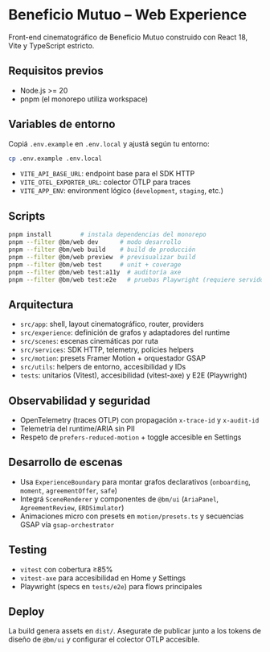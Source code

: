 # Beneficio Mutuo – Web Experience

Front-end cinematográfico de Beneficio Mutuo construido con React 18, Vite y TypeScript estricto.

## Requisitos previos

- Node.js >= 20
- pnpm (el monorepo utiliza workspace)

## Variables de entorno

Copiá `.env.example` en `.env.local` y ajustá según tu entorno:

```bash
cp .env.example .env.local
```

- `VITE_API_BASE_URL`: endpoint base para el SDK HTTP
- `VITE_OTEL_EXPORTER_URL`: colector OTLP para traces
- `VITE_APP_ENV`: environment lógico (`development`, `staging`, etc.)

## Scripts

```bash
pnpm install        # instala dependencias del monorepo
pnpm --filter @bm/web dev      # modo desarrollo
pnpm --filter @bm/web build    # build de producción
pnpm --filter @bm/web preview  # previsualizar build
pnpm --filter @bm/web test     # unit + coverage
pnpm --filter @bm/web test:a11y  # auditoría axe
pnpm --filter @bm/web test:e2e   # pruebas Playwright (requiere servidor)
```

## Arquitectura

- `src/app`: shell, layout cinematográfico, router, providers
- `src/experience`: definición de grafos y adaptadores del runtime
- `src/scenes`: escenas cinemáticas por ruta
- `src/services`: SDK HTTP, telemetry, policies helpers
- `src/motion`: presets Framer Motion + orquestador GSAP
- `src/utils`: helpers de entorno, accesibilidad y IDs
- `tests`: unitarios (Vitest), accesibilidad (vitest-axe) y E2E (Playwright)

## Observabilidad y seguridad

- OpenTelemetry (traces OTLP) con propagación `x-trace-id` y `x-audit-id`
- Telemetría del runtime/ARIA sin PII
- Respeto de `prefers-reduced-motion` + toggle accesible en Settings

## Desarrollo de escenas

- Usa `ExperienceBoundary` para montar grafos declarativos (`onboarding`, `moment`, `agreementOffer`, `safe`)
- Integrá `SceneRenderer` y componentes de `@bm/ui` (`AriaPanel`, `AgreementReview`, `ERDSimulator`)
- Animaciones micro con presets en `motion/presets.ts` y secuencias GSAP vía `gsap-orchestrator`

## Testing

- `vitest` con cobertura ≥85%
- `vitest-axe` para accesibilidad en Home y Settings
- Playwright (specs en `tests/e2e`) para flows principales

## Deploy

La build genera assets en `dist/`. Asegurate de publicar junto a los tokens de diseño de `@bm/ui` y configurar el colector OTLP accesible.

